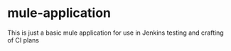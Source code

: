 mule-application
================

This is just a basic mule application for use in Jenkins testing and crafting of CI plans
